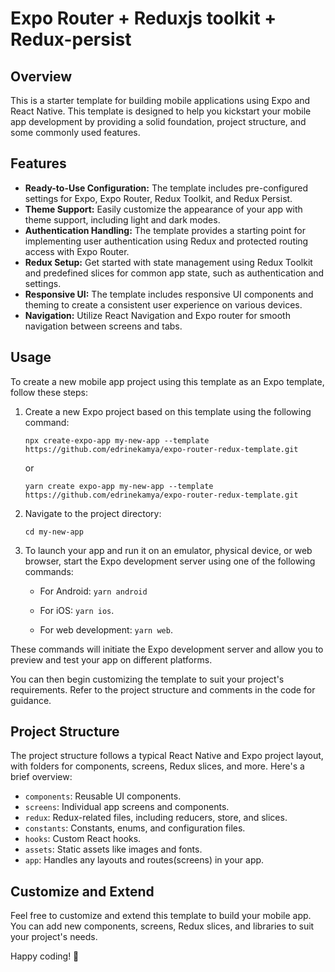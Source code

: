 # Expo Router + Reduxjs toolkit + Redux-persist

## Overview

This is a starter template for building mobile applications using Expo and React Native. This template is designed to help you kickstart your mobile app development by providing a solid foundation, project structure, and some commonly used features.

## Features

-   **Ready-to-Use Configuration:** The template includes pre-configured settings for Expo, Expo Router, Redux Toolkit, and Redux Persist.
-   **Theme Support:** Easily customize the appearance of your app with theme support, including light and dark modes.
-   **Authentication Handling:** The template provides a starting point for implementing user authentication using Redux and protected routing access with Expo Router.
-   **Redux Setup:** Get started with state management using Redux Toolkit and predefined slices for common app state, such as authentication and settings.
-   **Responsive UI:** The template includes responsive UI components and theming to create a consistent user experience on various devices.
-   **Navigation:** Utilize React Navigation and Expo router for smooth navigation between screens and tabs.

## Usage

To create a new mobile app project using this template as an Expo template, follow these steps:

1. Create a new Expo project based on this template using the following command:

    `npx create-expo-app my-new-app --template https://github.com/edrinekamya/expo-router-redux-template.git`

    or

    `yarn create expo-app my-new-app --template https://github.com/edrinekamya/expo-router-redux-template.git`

2. Navigate to the project directory:

    `cd my-new-app`

3. To launch your app and run it on an emulator, physical device, or web browser, start the Expo development server using one of the following commands:

    - For Android:
      `yarn android`

    - For iOS:
      `yarn ios`.

    - For web development:
      `yarn web`.

These commands will initiate the Expo development server and allow you to preview and test your app on different platforms.

You can then begin customizing the template to suit your project's requirements. Refer to the project structure and comments in the code for guidance.

## Project Structure

The project structure follows a typical React Native and Expo project layout, with folders for components, screens, Redux slices, and more. Here's a brief overview:

-   `components`: Reusable UI components.
-   `screens`: Individual app screens and components.
-   `redux`: Redux-related files, including reducers, store, and slices.
-   `constants`: Constants, enums, and configuration files.
-   `hooks`: Custom React hooks.
-   `assets`: Static assets like images and fonts.
-   `app`: Handles any layouts and routes(screens) in your app.

## Customize and Extend

Feel free to customize and extend this template to build your mobile app. You can add new components, screens, Redux slices, and libraries to suit your project's needs.

Happy coding! 🚀
